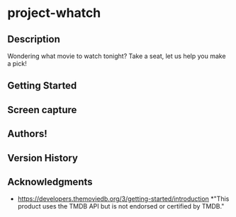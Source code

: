 # project-whatch

## Description

Wondering what movie to watch tonight? Take a seat, let us help you make a pick!

## Getting Started


## Screen capture


## Authors!


## Version History


## Acknowledgments
  * https://developers.themoviedb.org/3/getting-started/introduction
  *"This product uses the TMDB API but is not endorsed or certified by TMDB."
